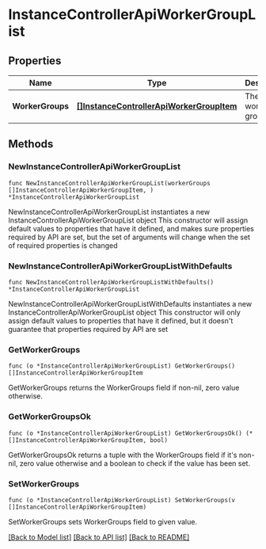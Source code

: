 # InstanceControllerApiWorkerGroupList

## Properties

Name | Type | Description | Notes
------------ | ------------- | ------------- | -------------
**WorkerGroups** | [**[]InstanceControllerApiWorkerGroupItem**](InstanceControllerApiWorkerGroupItem.md) | The list of worker groups. | 

## Methods

### NewInstanceControllerApiWorkerGroupList

`func NewInstanceControllerApiWorkerGroupList(workerGroups []InstanceControllerApiWorkerGroupItem, ) *InstanceControllerApiWorkerGroupList`

NewInstanceControllerApiWorkerGroupList instantiates a new InstanceControllerApiWorkerGroupList object
This constructor will assign default values to properties that have it defined,
and makes sure properties required by API are set, but the set of arguments
will change when the set of required properties is changed

### NewInstanceControllerApiWorkerGroupListWithDefaults

`func NewInstanceControllerApiWorkerGroupListWithDefaults() *InstanceControllerApiWorkerGroupList`

NewInstanceControllerApiWorkerGroupListWithDefaults instantiates a new InstanceControllerApiWorkerGroupList object
This constructor will only assign default values to properties that have it defined,
but it doesn't guarantee that properties required by API are set

### GetWorkerGroups

`func (o *InstanceControllerApiWorkerGroupList) GetWorkerGroups() []InstanceControllerApiWorkerGroupItem`

GetWorkerGroups returns the WorkerGroups field if non-nil, zero value otherwise.

### GetWorkerGroupsOk

`func (o *InstanceControllerApiWorkerGroupList) GetWorkerGroupsOk() (*[]InstanceControllerApiWorkerGroupItem, bool)`

GetWorkerGroupsOk returns a tuple with the WorkerGroups field if it's non-nil, zero value otherwise
and a boolean to check if the value has been set.

### SetWorkerGroups

`func (o *InstanceControllerApiWorkerGroupList) SetWorkerGroups(v []InstanceControllerApiWorkerGroupItem)`

SetWorkerGroups sets WorkerGroups field to given value.



[[Back to Model list]](../README.md#documentation-for-models) [[Back to API list]](../README.md#documentation-for-api-endpoints) [[Back to README]](../README.md)



